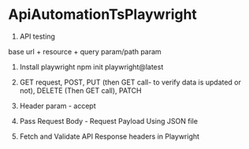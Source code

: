 # ApiAutomationTsPlaywright

1. API testing

base url + resource + query param/path param
1. Install playwright
npm init playwright@latest

2. GET request, POST, PUT (then GET call- to verify data is updated or not), DELETE (Then GET call), PATCH
3. Header param - accept
4. Pass Request Body - Request Payload Using JSON file 
5. Fetch and Validate API Response headers in Playwright 
